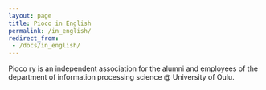 ```yaml
---
layout: page
title: Pioco in English
permalink: /in_english/
redirect_from:
 - /docs/in_english/
---
```

Pioco ry is an independent association for the alumni and employees of the department of information processing science @ University of Oulu.